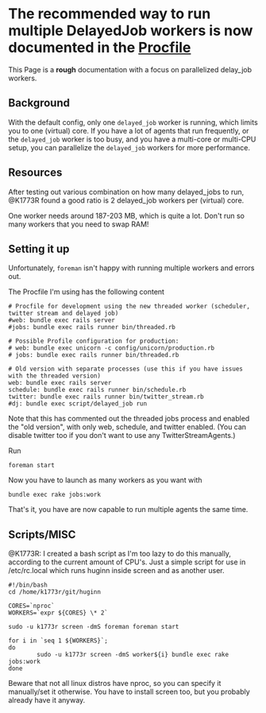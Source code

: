 # The recommended way to run multiple DelayedJob workers is now documented in the [Procfile](https://github.com/cantino/huginn/blob/master/Procfile#L33-L50)
  
This Page is a **rough** documentation with a focus on parallelized delay_job workers.

## Background

With the default config, only one `delayed_job` worker is running, which limits you to one (virtual) core.  If you have a lot of agents that run frequently, or the `delayed_job` worker is too busy, and you have a multi-core or multi-CPU setup, you can parallelize the `delayed_job` workers for more performance.

## Resources

After testing out various combination on how many delayed_jobs to run, @K1773R found a good ratio is 2 delayed_job workers per (virtual) core.

One worker needs around 187-203 MB, which is quite a lot. Don't run so many workers that you need to swap RAM!

## Setting it up

Unfortunately, `foreman` isn't happy with running multiple workers and errors out.

The Procfile I'm using has the following content

    # Procfile for development using the new threaded worker (scheduler, twitter stream and delayed job)
    #web: bundle exec rails server
    #jobs: bundle exec rails runner bin/threaded.rb
    
    # Possible Profile configuration for production:
    # web: bundle exec unicorn -c config/unicorn/production.rb
    # jobs: bundle exec rails runner bin/threaded.rb
    
    # Old version with separate processes (use this if you have issues with the threaded version)
    web: bundle exec rails server
    schedule: bundle exec rails runner bin/schedule.rb
    twitter: bundle exec rails runner bin/twitter_stream.rb
    #dj: bundle exec script/delayed_job run

Note that this has commented out the threaded jobs process and enabled the "old version", with only web, schedule, and twitter enabled.  (You can disable twitter too if you don't want to use any TwitterStreamAgents.)

Run

    foreman start

Now you have to launch as many workers as you want with

    bundle exec rake jobs:work

That's it, you have are now capable to run multiple agents the same time.

## Scripts/MISC

@K1773R: I created a bash script as I'm too lazy to do this manually, according to the current amount of CPU's. Just a simple script for use in /etc/rc.local which runs huginn inside screen and as another user.

    #!/bin/bash
    cd /home/k1773r/git/huginn
    
    CORES=`nproc`
    WORKERS=`expr ${CORES} \* 2`
    
    sudo -u k1773r screen -dmS foreman foreman start
    
    for i in `seq 1 ${WORKERS}`;
    do
            sudo -u k1773r screen -dmS worker${i} bundle exec rake jobs:work
    done

Beware that not all linux distros have nproc, so you can specify it manually/set it otherwise.
You have to install screen too, but you probably already have it anyway.